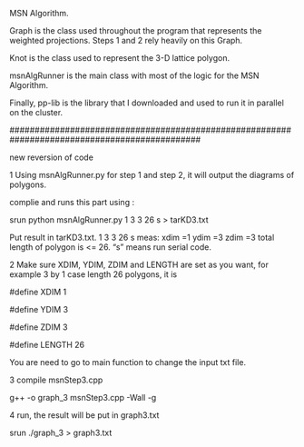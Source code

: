MSN Algorithm.

Graph is the class used throughout the program that represents the weighted projections.
Steps 1 and 2 rely heavily on this Graph.

Knot is the class used to represent the 3-D lattice polygon.

msnAlgRunner is the main class with most of the logic for the MSN Algorithm.

Finally, pp-lib is the library that I downloaded and used to run it in parallel on the cluster.

##############################################################################################

new reversion of code 

1 Using msnAlgRunner.py for step 1 and step 2, it will output the diagrams of polygons. 

  complie and runs this part using :
  
  srun python msnAlgRunner.py 1 3 3 26 s > tarKD3.txt
  
  Put result in tarKD3.txt. 1 3 3 26 s meas: xdim =1 ydim =3 zdim =3 total length of polygon is <= 26. “s” means run serial code. 
  

2 Make sure XDIM, YDIM, ZDIM and LENGTH are set as you want, for example 3 by 1 case length 26 polygons, it is 

#define XDIM 1

#define YDIM 3

#define ZDIM 3

#define LENGTH 26

You are need to go to main function to change the input txt file.

3 compile msnStep3.cpp

g++ -o graph_3 msnStep3.cpp -Wall -g

4 run, the result will be put in graph3.txt

srun ./graph_3  > graph3.txt 








